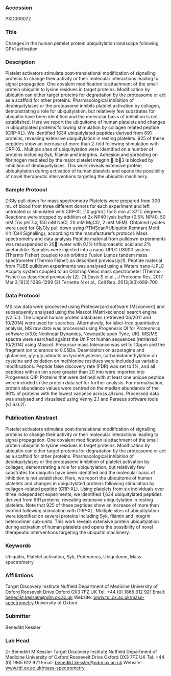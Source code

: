 ### Accession
PXD009072

### Title
Changes in the human platelet protein ubiquitylation landscape following GPVI activation

### Description
Platelet activators stimulate post-translational modification of signalling proteins to change their activity or their molecular interactions leading to signal propagation. One covalent modification is attachment of the small protein ubiquitin to lysine residues in target proteins. Modification by ubiquitin can either target proteins for degradation by the proteasome or act as a scaffold for other proteins. Pharmacological inhibition of deubiquitylases or the proteasome inhibits platelet activation by collagen, demonstrating a role for ubiquitylation, but relatively few substrates for ubiquitin have been identified and the molecular basis of inhibition is not established.  Here we report the ubiquitome of human platelets and changes in ubiquitylated proteins following stimulation by collagen related peptide (CRP-XL). We identified 1634 ubiquitylated peptides derived from 691 proteins, revealing extensive ubiquitylation in resting platelets. 925 of these peptides show an increase of more than 2-fold following stimulation with CRP-XL. Multiple sites of ubiquitylation were identified on a number of proteins including Syk, filamin and integrins. Adhesion and spreading on fibrinogen mediated by the major platelet integrin IIb3 is blocked by inhibition of deubiquitylases. This work reveals extensive protein ubiquitylation during activation of human platelets and opens the possibility of novel therapeutic interventions targeting the ubiquitin machinery.

### Sample Protocol
DiGly pull-down for mass spectrometry  Platelets were prepared from 300 mL of blood from three different donors for each experiment and left untreated or stimulated with CRP-XL (10 μg/mL) for 5 min at 37°C degrees. Reactions were stopped by addition of 2x NP40 lysis buffer (0.5% NP40, 50 mM Tris pH 7.4, 150 mM NaCl, 20 mM MgCl2, 2 mM NEM). Obtained lysates were used for GlyGly pull down using PTMScan®Ubiquitin Remnant Motif Kit (Cell Signalling), according to the manufacturer’s protocol.    Mass spectrometry and data analysis Peptide material from pulldown experiments was resuspended in 20l water with 0.1% trifluoroacetic acid and 2% acetonitrile. Samples were injected into a nano-UPLC U3000 system (Thermo Fisher) coupled to an orbitrap Fusion Lumos tandem mass spectrometer (Thermo Fisher) as described previously(1). Peptide material from TUBE pulldown experiments was analysed using a Waters nano-UPLC Acquity system coupled to an Orbitrap Velos mass spectrometer (Thermo Fisher) as described previously (2).  (1) Davis S et al., J Proteome Res. 2017 Mar 3;16(3):1288-1299 (2) Ternette N et al., Cell Rep. 2013;3(3):689-700

### Data Protocol
MS raw data were processed using Proteowizard software (Msconvert) and subsequently analysed using the Mascot (Matrixscience) search engine (v2.5.1). The Uniprot human protein databases (retrieved 06/2011 and 10/2014) were used for searches. Alternatively, for label-free quantitative analysis, MS raw data was processed using Progenesis QI for Proteomics software (v3.0; Nonlinear Dynamics, Newcastle upon Tyne, UK). MS/MS spectra were searched against the UniProt human sequences (retrieved 10/2014) using Mascot. Precursor mass tolerance was set to 10ppm and the fragment ion tolerance to 0.05Da. Deamidation on asparagine and glutamine, gly-gly adducts on lysine/cysteine, carbamidomethylation on cysteine and oxidation on methionine residues were included as variable modifications. Peptide false discovery rate (FDR) was set to 1%, and all peptides with an ion score greater than 20 into were imported into Progenesis QIP. Proteins that were defined with at least one unique peptide were included in the protein data set for further analysis. For normalisation, protein abundance values were centred on the median abundance of the 90% of proteins with the lowest variance across all runs. Processed data was analysed and visualised using Venny 2.1 and Perseus software tools (v1.6.0.2).

### Publication Abstract
Platelet activators stimulate post-translational modification of signalling proteins to change their activity or their molecular interactions leading to signal propagation. One covalent modification is attachment of the small protein ubiquitin to lysine residues in target proteins. Modification by ubiquitin can either target proteins for degradation by the proteasome or act as a scaffold for other proteins. Pharmacological inhibition of deubiquitylases or the proteasome inhibition of platelet activation by collagen, demonstrating a role for ubiquitylation, but relatively few substrates for ubiquitin have been identified and the molecular basis of inhibition is not established. Here, we report the ubiquitome of human platelets and changes in ubiquitylated proteins following stimulation by collagen-related peptide (CRP-XL). Using platelets from six individuals over three independent experiments, we identified 1,634 ubiquitylated peptides derived from 691 proteins, revealing extensive ubiquitylation in resting platelets. Note that 925 of these peptides show an increase of more than twofold following stimulation with CRP-XL. Multiple sites of ubiquitylation were identified on several proteins including Syk, filamin and integrin heterodimer sub-units. This work reveals extensive protein ubiquitylation during activation of human platelets and opens the possibility of novel therapeutic interventions targeting the ubiquitin machinery.

### Keywords
Ubiquitin, Platelet activation, Syk, Proteomics, Ubiquitome, Mass spectrometry

### Affiliations
Target Discovery Institute Nuffield Department of Medicine University of Oxford Roosevelt Drive Oxford OX3 7FZ UK Tel: +44 (0) 1865 612 921 Email: benedikt.kessler@ndm.ox.ac.uk Website: www.tdi.ox.ac.uk/mass-spectrometry
University of Oxford

### Submitter
Benedikt Kessler

### Lab Head
Dr Benedikt M Kessler
Target Discovery Institute Nuffield Department of Medicine University of Oxford Roosevelt Drive Oxford OX3 7FZ UK Tel: +44 (0) 1865 612 921 Email: benedikt.kessler@ndm.ox.ac.uk Website: www.tdi.ox.ac.uk/mass-spectrometry


